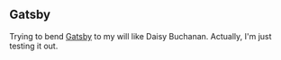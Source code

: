 ## Gatsby

Trying to bend [Gatsby](https://www.gatsbyjs.org) to my will like Daisy Buchanan. Actually, I'm just testing it out.

